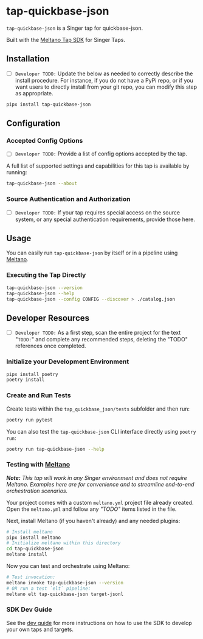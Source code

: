 # tap-quickbase-json

`tap-quickbase-json` is a Singer tap for quickbase-json.

Built with the [Meltano Tap SDK](https://sdk.meltano.com) for Singer Taps.

## Installation

- [ ] `Developer TODO:` Update the below as needed to correctly describe the install procedure. For instance, if you do not have a PyPi repo, or if you want users to directly install from your git repo, you can modify this step as appropriate.

```bash
pipx install tap-quickbase-json
```

## Configuration

### Accepted Config Options

- [ ] `Developer TODO:` Provide a list of config options accepted by the tap.

A full list of supported settings and capabilities for this
tap is available by running:

```bash
tap-quickbase-json --about
```

### Source Authentication and Authorization

- [ ] `Developer TODO:` If your tap requires special access on the source system, or any special authentication requirements, provide those here.

## Usage

You can easily run `tap-quickbase-json` by itself or in a pipeline using [Meltano](https://meltano.com/).

### Executing the Tap Directly

```bash
tap-quickbase-json --version
tap-quickbase-json --help
tap-quickbase-json --config CONFIG --discover > ./catalog.json
```

## Developer Resources

- [ ] `Developer TODO:` As a first step, scan the entire project for the text "`TODO:`" and complete any recommended steps, deleting the "TODO" references once completed.

### Initialize your Development Environment

```bash
pipx install poetry
poetry install
```

### Create and Run Tests

Create tests within the `tap_quickbase_json/tests` subfolder and
  then run:

```bash
poetry run pytest
```

You can also test the `tap-quickbase-json` CLI interface directly using `poetry run`:

```bash
poetry run tap-quickbase-json --help
```

### Testing with [Meltano](https://www.meltano.com)

_**Note:** This tap will work in any Singer environment and does not require Meltano.
Examples here are for convenience and to streamline end-to-end orchestration scenarios._

Your project comes with a custom `meltano.yml` project file already created. Open the `meltano.yml` and follow any _"TODO"_ items listed in
the file.

Next, install Meltano (if you haven't already) and any needed plugins:

```bash
# Install meltano
pipx install meltano
# Initialize meltano within this directory
cd tap-quickbase-json
meltano install
```

Now you can test and orchestrate using Meltano:

```bash
# Test invocation:
meltano invoke tap-quickbase-json --version
# OR run a test `elt` pipeline:
meltano elt tap-quickbase-json target-jsonl
```

### SDK Dev Guide

See the [dev guide](https://sdk.meltano.com/en/latest/dev_guide.html) for more instructions on how to use the SDK to
develop your own taps and targets.
